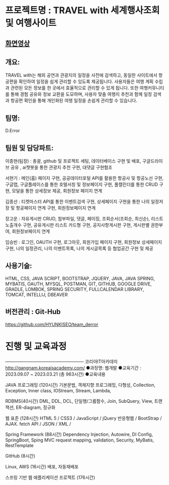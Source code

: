 # 프로젝트명 : TRAVEL with 세계행사조회 및 여행사이트

## [화면영상](https://www.youtube.com/watch?v=5XjNCsG318o&list=PLedGoSru7949HpjolTIj01PMIzOOTG6Yq&index=2>)

## 개요:
TRAVEL with는 해외 공연과 관광지의 일정을 사전에 검색하고, 동일한 사이트에서 항공편을 확인하여 일정을 쉽게 관리할 수 있도록 제공됩니다.
사용자들은 여행 계획 수립과 관련된 모든 정보를 한 곳에서 효율적으로 관리할 수 있게 됩니다.
또한 여행커뮤니티를 통해 경험 공유와 정보 교환을 도모하며, 사용자 맞춤 여행지 추천과 함께 일정 검색과 항공편 확인을 통해 개인화된 여행 일정을 손쉽게 관리할 수 있습니다.

## 팀명: 
D.Error

## 팀원 및 담당파트: 
 이종현(팀장) : 총괄, github 및 프로젝트 세팅, 데이터베이스 구현 및 배포, 구글드라이브 공유 , ai챗봇을 통한 관광지 추천 구현, 대댓글 구현협조

  서현기 : 메인(홈) 페이지 구현, 공공데이터포털 API를 활용한 항공사 및 항공노선 구현, 구글맵, 구글플레이스를 통한 호텔서칭 및 정보페이지 구현, 풀캘린더를 통한 CRUD 구현, 모달을 통한 상세정보 제공,  회원정보 페이지 연계

  김종선 : 티켓마스터 API를 통한 이벤트검색 구현, 상세페이지 구현을 통한 나의 일정저장 및 항공페이지 연계 구현, 회원정보페이지 연계 

  장고운 : 자유게시판 CRUD, 첨부파일, 댓글, 페이징, 조회순서(조회순, 최신순), 리스트 노출개수 구현,  공유게시판 리스트 카드형 구현, 공지사항게시판 구현, 게시판별 권한부여, 회원정보페이지 연계

  임승빈 : 로그인, OAUTH 구현, 로그아웃, 회원가입 페이지 구현, 회원정보 상세페이지 구현, 나의 일정관리, 나의 이벤트목록, 나의 게시글목록 등 협업공간 구현 및 제공

## 사용기술:
HTML, CSS, JAVA SCRIPT, BOOTSTRAP, JQUERY, JAVA, JAVA SPRING, MYBATIS, OAUTH, MYSQL, POSTMAN, GIT, GITHUB, GOOGLE DRIVE,  GRADLE, LOMBOK, SPRING SECURITY, FULLCALENDAR LIBRARY, TOMCAT, INTELLIJ, DBEAVER

## 버전관리 : Git-Hub
https://github.com/HYUNKISEO/team_derror

# 진행 및 교육과정
─────────────────────────
코리아IT아카데미 http://gangnam.koreaisacademy.com/
●과정명:  웹개발
●교육기간 : 2023.09.07 ~ 2023.03.21 (총 963시간)
●교육내용 

JAVA 프로그래밍 (120시간)
 기본문법, 객체지향 프로그래밍, 다형성, Collection, Exception, Inner class, IOStream, Stream, Lambda, 

RDBMS(40시간)
 DML, DDL, DCL, 단일행/그룹함수, Join, SubQuery, View, 트랜잭션, ER-diagram, 정규화

웹 표준  (128시간)
 HTML 5 / CSS3 / JavaScript / jQuery
 반응형웹 / BootStrap / AJAX. fetch API / JSON / XML /

Spring Framework (88시간)
 Dependency Injection, Autowire, DI Config,  SpringBoot, Sping MVC
 request mapping, validation, Security,  MyBatis, RestTemplate

GitHub (8시간)

Linux, AWS  (16시간)
 배포,  자동재배포

스프링 기반 웹 애플리케이션 프로젝트 (176시간)
